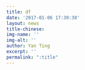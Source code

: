 ```yaml
---
title: df
date: '2017-01-06 17:30:38'
layout: news
title-chinese: 
img-name: ''
img-alt: ''
author: Yan Ting
excerpt: ''
permalink: ":title"
---
```

